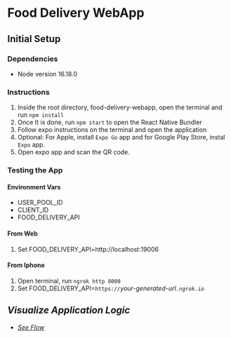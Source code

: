 # Food Delivery WebApp
## Initial Setup
### Dependencies
- Node version 16.18.0
### Instructions
1. Inside the root directory, food-delivery-webapp, open the terminal and run `npm install`
2. Once It is done, run `npm start` to open the React Native Bundler
3. Follow expo instructions on the terminal and open the application
4. Optional: For Apple, install `Expo Go` app and for Google Play Store, instal `Expo` app.
4. Open expo app and scan the QR code.

### Testing the App
#### Environment Vars
- USER_POOL_ID
- CLIENT_ID
- FOOD_DELIVERY_API
#### From Web
1. Set FOOD_DELIVERY_API=http://localhost:19006
#### From Iphone
1. Open terminal, run `ngrok http 8000`
2. Set FOOD_DELIVERY_API=`https://`<i>your-generated-url<i>`.ngrok.io`
## Visualize Application Logic
- [See Flow](https://stately.ai/registry/editor/ed2a7159-2b77-4113-a593-ff67e25f62b1?machineId=5ef9ce9a-90a4-4809-8d3a-eecec92ebc1a)
